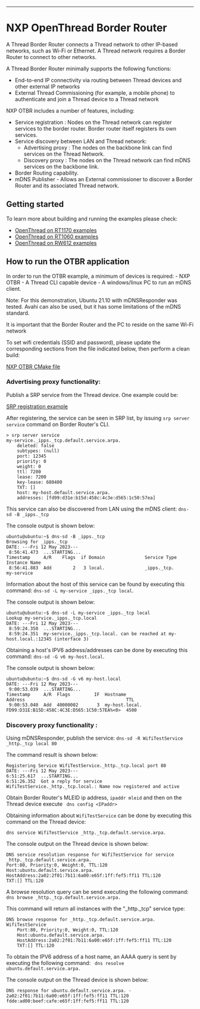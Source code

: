 
---

# NXP OpenThread Border Router

A Thread Border Router connects a Thread network to other IP-based networks, such as Wi-Fi or Ethernet. A Thread network requires a Border Router to connect to other networks.

A Thread Border Router minimally supports the following functions:

- End-to-end IP connectivity via routing between Thread devices and other external IP networks
- External Thread Commissioning (for example, a mobile phone) to authenticate and join a Thread device to a Thread network


NXP OTBR includes a number of features, including:

- Service registration : Nodes on the Thread network can register services to the border router. Border router itself registers its own services.
- Service discovery between LAN and Thread network:
    - Advertising proxy : The nodes on the backbone link can find services on the Thread Network.
    - Discovery proxy : The nodes on the Thread network can find mDNS services on the backbone link.
- Border Routing capability.
- mDNS Publisher - Allows an External commissioner to discover a Border Router and its associated Thread network.


## Getting started

To learn more about building and running the examples please check:

- [OpenThread on RT1170 examples][rt1170-page]
- [OpenThread on RT1060 examples][rt1060-page]
- [OpenThread on RW612 examples][rw612-page]

[rt1170-page]: ../../src/imx_rt/rt1170/README.md
[rt1060-page]: ../../src/imx_rt/rt1060/README.md
[rw612-page]: ../..src/rw/rw612/README.md


## How to run the OTBR application

In order to run the OTBR example, a minimum of devices is required:
    - NXP OTBR
    - A Thread CLI capable device
    - A windows/linux PC to run an mDNS client. 

Note: For this demonstration, Ubuntu 21.10 with mDNSResponder was tested. Avahi can also be used, but it has some limitations of the mDNS standard.

It is important that the Border Router and the PC to reside on the same Wi-Fi network

To set wifi credentials (SSID and password), please update the corresponding sections from the file indicated below, then perform a clean build:

[NXP OTBR CMake file][cmake-page]

[cmake-page]:examples/br/CMakeLists.txt


### Advertising proxy functionality:

Publish a SRP service from the Thread device. One example could be:

[SRP registration example][OpenThread CLI - SRP (Service Registration Protocol)]

[OpenThread CLI - SRP (Service Registration Protocol)]:https://github.com/openthread/openthread/blob/main/src/cli/README_SRP.md  

After registering, the service can be seen in SRP list, by issuing ``` srp server service ``` command on Border Router's CLI.
```
> srp server service
my-service._ipps._tcp.default.service.arpa.
    deleted: false
    subtypes: (null)
    port: 12345
    priority: 0
    weight: 0
    ttl: 7200
    lease: 7200
    key-lease: 680400
    TXT: []
    host: my-host.default.service.arpa.
    addresses: [fd99:d31e:b15d:458c:4c3e:d565:1c50:57ea]
```

This service can also be discovered from LAN using the mDNS client:
``` dns-sd -B _ipps._tcp ```

The console output is shown below:
```
ubuntu@ubuntu:~$ dns-sd -B _ipps._tcp
Browsing for _ipps._tcp
DATE: ---Fri 12 May 2023---
 8:56:41.473  ...STARTING...
Timestamp     A/R    Flags  if Domain               Service Type         Instance Name
 8:56:41.883  Add        2   3 local.               _ipps._tcp.          my-service
```

Information about the host of this service can be found by executing this command: ```dns-sd -L my-service _ipps._tcp local```.

The console output is shown below:
```
ubuntu@ubuntu:~$ dns-sd -L my-service _ipps._tcp local
Lookup my-service._ipps._tcp.local
DATE: ---Fri 12 May 2023---
 8:59:24.350  ...STARTING...
 8:59:24.351  my-service._ipps._tcp.local. can be reached at my-host.local.:12345 (interface 3)
```

Obtaining a host's IPV6 address/addresses can be done by executing this command: ```dns-sd -G v6 my-host.local```.

The console output is shown below:
```
ubuntu@ubuntu:~$ dns-sd -G v6 my-host.local
DATE: ---Fri 12 May 2023---
 9:00:53.039  ...STARTING...
Timestamp     A/R  Flags         IF  Hostname                               Address                                      TTL
 9:00:53.040  Add  40000002       3  my-host.local.                         FD99:D31E:B15D:458C:4C3E:D565:1C50:57EA%<0>  4500
```


### Discovery proxy functionality :

Using mDNSResponder, publish the service:
``` dns-sd -R WifiTestService _http._tcp local 80 ```

The command result is shown below:
```
Registering Service WifiTestService._http._tcp.local port 80
DATE: ---Fri 12 May 2023---
6:51:25.617  ...STARTING...
6:51:26.352  Got a reply for service WifiTestService._http._tcp.local.: Name now registered and active
```

Obtain Border Router's MLEID ip address, ```ipaddr mleid``` and then on the Thread device execute ``` dns config <IPaddr>```

Obtaining information about ```WifiTestService``` can be done by executing this command on the Thread device:
```
dns service WifiTestService _http._tcp.default.service.arpa.
 ```

The console output on the Thread device is shown below:
```
DNS service resolution response for WifiTestService for service _http._tcp.default.service.arpa.
Port:80, Priority:0, Weight:0, TTL:120
Host:ubuntu.default.service.arpa.
HostAddress:2a02:2f01:7b11:6a00:e65f:1ff:fef5:ff11 TTL:120
TXT:[] TTL:120
```

A browse resolution query can be send executing the following command:
``` dns browse _http._tcp.default.service.arpa.```

This command will return all instances with the "_http._tcp" service type:
```
DNS browse response for _http._tcp.default.service.arpa.
WifiTestService
    Port:80, Priority:0, Weight:0, TTL:120
    Host:ubuntu.default.service.arpa.
    HostAddress:2a02:2f01:7b11:6a00:e65f:1ff:fef5:ff11 TTL:120
    TXT:[] TTL:120
```

To obtain the IPV6 address of a host name, an AAAA query is sent by executing the following command:
``` dns resolve ubuntu.default.service.arpa.```

The console output on the Thread device is shown below:
```
DNS response for ubuntu.default.service.arpa. - 2a02:2f01:7b11:6a00:e65f:1ff:fef5:ff11 TTL:120 fdde:ad00:beef:cafe:e65f:1ff:fef5:ff11 TTL:120
```










